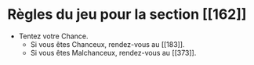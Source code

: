 # Règles du jeu pour la section [[162]]

- Tentez votre Chance.
  - Si vous êtes Chanceux, rendez-vous au [[183]].
  - Si vous êtes Malchanceux, rendez-vous au [[373]].